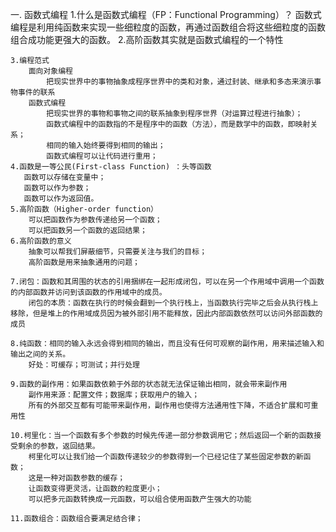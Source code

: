 一. 函数式编程
    1.什么是函数式编程（FP：Functional Programming）？
      函数式编程是利用纯函数来实现一些细粒度的函数，再通过函数组合将这些细粒度的函数组合成功能更强大的函数。
    2.高阶函数其实就是函数式编程的一个特性

    3.编程范式
        面向对象编程
            把现实世界中的事物抽象成程序世界中的类和对象，通过封装、继承和多态来演示事物事件的联系
        函数式编程
            把现实世界的事物和事物之间的联系抽象到程序世界（对运算过程进行抽象）；
            函数式编程中的函数指的不是程序中的函数（方法），而是数学中的函数，即映射关系；
            相同的输入始终要得到相同的输出；
            函数式编程可以让代码进行重用；
    4.函数是一等公民(First-class Function) ：头等函数
       函数可以存储在变量中；
       函数可以作为参数；
       函数可以作为返回值。
    5.高阶函数（Higher-order function）
        可以把函数作为参数传递给另一个函数；
        可以把函数另一个函数的返回结果；
    6.高阶函数的意义
        抽象可以帮我们屏蔽细节，只需要关注与我们的目标；
        高阶函数是用来抽象通用的问题；

    7.闭包：函数和其周围的状态的引用捆绑在一起形成闭包，可以在另一个作用域中调用一个函数的内部函数并访问到该函数的作用域中的成员。
        闭包的本质：函数在执行的时候会翻到一个执行栈上，当函数执行完毕之后会从执行栈上移除，但是堆上的作用域成员因为被外部引用不能释放，因此内部函数依然可以访问外部函数的成员

    8.纯函数：相同的输入永远会得到相同的输出，而且没有任何可观察的副作用，用来描述输入和输出之间的关系。
        好处：可缓存；可测试；并行处理
    
    9.函数的副作用：如果函数依赖于外部的状态就无法保证输出相同，就会带来副作用
        副作用来源：配置文件；数据库；获取用户的输入；
        所有的外部交互都有可能带来副作用，副作用也使得方法通用性下降，不适合扩展和可重用性

    10.柯里化：当一个函数有多个参数的时候先传递一部分参数调用它；然后返回一个新的函数接受剩余的参数，返回结果。
        柯里化可以让我们给一个函数传递较少的参数得到一个已经记住了某些固定参数的新函数；
        这是一种对函数参数的缓存；
        让函数变得更灵活，让函数的粒度更小；
        可以把多元函数转换成一元函数，可以组合使用函数产生强大的功能
    
    11.函数组合：函数组合要满足结合律；
